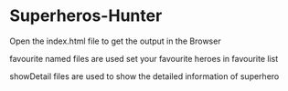 # Superheros-Hunter
Open the index.html file to get the output in the Browser


favourite named files are used set your favourite heroes in favourite list


showDetail files are used to show the detailed information of superhero
